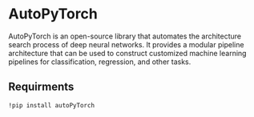 # AutoPyTorch
AutoPyTorch is an open-source library that automates the architecture search process of deep neural networks. It provides a modular pipeline architecture that can be used to construct customized machine learning pipelines for classification, regression, and other tasks.


## Requirments  

 ```
!pip install autoPyTorch
```
